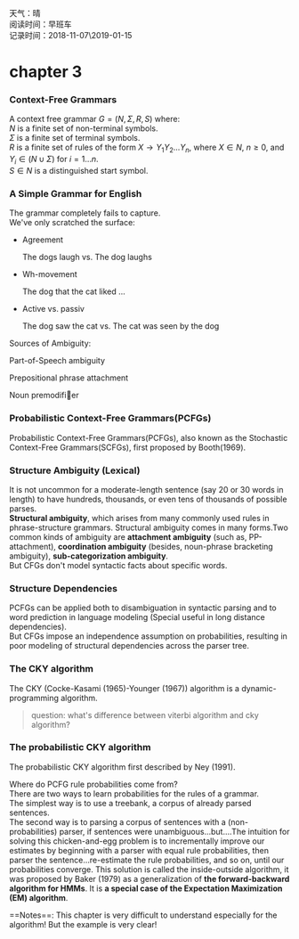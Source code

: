 天气：晴  
阅读时间：早班车<br>记录时间：2018-11-07\2019-01-15

# chapter 3

### Context-Free Grammars

A context free grammar $G=(N,\Sigma,R,S)$ where:<br>$N$ is a finite set of non-terminal symbols.<br>$\Sigma$ is a finite set of terminal symbols.<br>$R$ is a finite set of rules of the form $X \to Y_1Y_2...Y_n$, where $X \in N$, $n \geq 0$, and $Y_i \in (N  \cup \Sigma)$ for $i=1...n$.<br>$S \in N$ is a distinguished start symbol.

### A Simple Grammar for English

The grammar completely fails to capture.<br>We've only scratched the surface:

+ Agreement

  The dogs laugh vs. The dog laughs

+ Wh-movement

  The dog that the cat liked ...

+ Active vs. passiv

  The dog saw the cat vs.
  The cat was seen by the dog

Sources of Ambiguity:

Part-of-Speech ambiguity

Prepositional phrase attachment

Noun premodifier



### Probabilistic Context-Free Grammars(PCFGs)

Probabilistic Context-Free Grammars(PCFGs), also known as the Stochastic Context-Free Grammars(SCFGs), first proposed by Booth(1969).

### Structure Ambiguity (Lexical)

It is not uncommon for a moderate-length sentence (say 20 or 30 words in length) to have hundreds, thousands, or even tens of thousands of possible parses. <br>**Structural ambiguity**, which arises from many commonly used rules in phrase-structure grammars. Structural ambiguity comes in many forms.Two common kinds of ambiguity are **attachment ambiguity** (such as, PP-attachment), **coordination ambiguity** (besides, noun-phrase bracketing ambiguity), **sub-categorization ambiguity**.<br>But CFGs don't model syntactic facts about specific words.

### Structure Dependencies

PCFGs can be applied both to disambiguation in syntactic parsing and to word prediction in language modeling (Special useful in long distance dependencies).<br>But CFGs impose an independence assumption on probabilities, resulting in poor modeling of structural dependencies across the parser tree.

### The CKY algorithm

The CKY (Cocke-Kasami (1965)-Younger (1967)) algorithm is a dynamic-programming algorithm.

> question: what's difference between viterbi algorithm and cky algorithm?

### The probabilistic CKY algorithm

The probabilistic CKY algorithm first described by Ney (1991).

Where do PCFG rule probabilities come from? <br>There are two ways to learn probabilities for the rules of a grammar. <br>The simplest way is to use a treebank, a corpus of already parsed sentences.<br>The second way is to parsing a corpus of sentences with a (non-probabilities) parser, if sentences were unambiguous...but....The intuition for solving this  chicken-and-egg problem is to incrementally improve our estimates by beginning with a parser with equal rule probabilities, then parser the sentence...re-estimate the rule probabilities, and so on, until our probabilities converge. This solution is called the inside-outside algorithm, it was proposed by Baker (1979) as a generalization of **the forward-backward algorithm for HMMs**. It is **a special case of the Expectation Maximization (EM) algorithm**.





==Notes==: This chapter is very difficult to understand especially for the algorithm! But the example is very clear!















